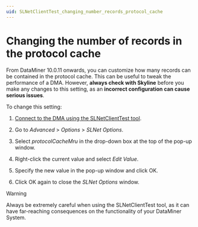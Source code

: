 ```yaml
---
uid: SLNetClientTest_changing_number_records_protocol_cache
---
```


# Changing the number of records in the protocol cache

From DataMiner 10.0.11 onwards, you can customize how many records can be contained in the protocol cache. This can be useful to tweak the performance of a DMA. However, **always check with Skyline** before you make any changes to this setting, as an **incorrect configuration can cause serious issues**.

To change this setting:

1. [Connect to the DMA using the SLNetClientTest tool](xref:Connecting_to_a_DMA_with_the_SLNetClientTest_tool).

1. Go to *Advanced* > *Options* > *SLNet Options*.

1. Select *protocolCacheMru* in the drop-down box at the top of the pop-up window.

1. Right-click the current value and select *Edit Value*.

1. Specify the new value in the pop-up window and click OK.

1. Click OK again to close the *SLNet Options* window.

> [!WARNING]
> Always be extremely careful when using the SLNetClientTest tool, as it can have far-reaching consequences on the functionality of your DataMiner System.
